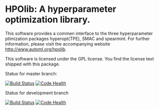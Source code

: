 HPOlib: A hyperparameter optimization library.
===============================================================

This software provides a commen interface to the three hyperparameter
ptimization packages hyperopt(TPE), SMAC and spearmint. For further information,
please visit the accompanying website http://www.automl.org/hpolib.

This software is licensed under the GPL license. You find the license text
shipped with this package.

Status for master branch:

[![Build Status](https://travis-ci.org/automl/HPOlib.svg?branch=master)](https://travis-ci.org/automl/HPOlib)
[![Code Health](https://landscape.io/github/automl/HPOlib/master/landscape.png)](https://landscape.io/github/automl/HPOlib/master)

Status for development branch

[![Build Status](https://travis-ci.org/automl/HPOlib.svg?branch=development)](https://travis-ci.org/automl/HPOlib)
[![Code Health](https://landscape.io/github/automl/HPOlib/development/landscape.png)](https://landscape.io/github/automl/HPOlib/development)
